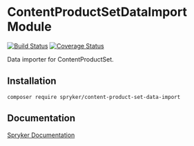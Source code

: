 # ContentProductSetDataImport Module
[![Build Status](https://travis-ci.org/spryker/content-product-set-data-import.svg)](https://travis-ci.org/spryker/content-product-set-data-import)
[![Coverage Status](https://coveralls.io/repos/github/spryker/content-product-set-data-import/badge.svg)](https://coveralls.io/github/spryker/content-product-set-data-import)

Data importer for ContentProductSet.

## Installation

```
composer require spryker/content-product-set-data-import
```

## Documentation

[Spryker Documentation](https://academy.spryker.com/developing_with_spryker/module_guide/modules.html)
